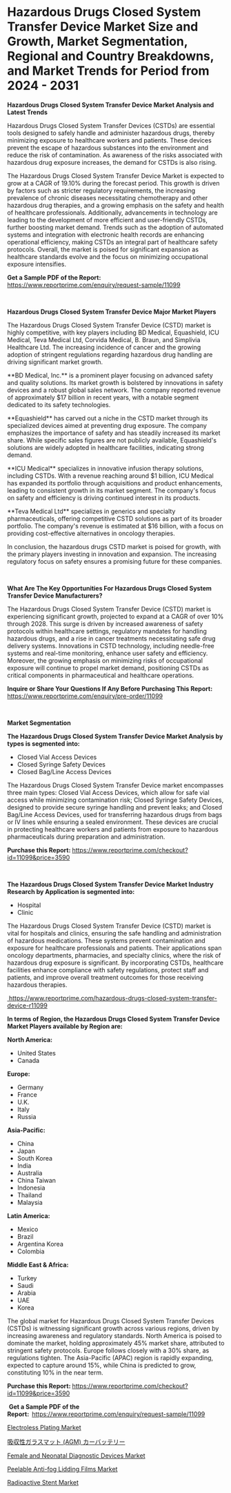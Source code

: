 <p><h1>Hazardous Drugs Closed System Transfer Device Market Size and Growth, Market Segmentation, Regional and Country Breakdowns, and Market Trends for Period from 2024 -  2031</h1></p><p><strong>Hazardous Drugs Closed System Transfer Device Market Analysis and Latest Trends</strong></p>
<p><p>Hazardous Drugs Closed System Transfer Devices (CSTDs) are essential tools designed to safely handle and administer hazardous drugs, thereby minimizing exposure to healthcare workers and patients. These devices prevent the escape of hazardous substances into the environment and reduce the risk of contamination. As awareness of the risks associated with hazardous drug exposure increases, the demand for CSTDs is also rising.</p><p>The Hazardous Drugs Closed System Transfer Device Market is expected to grow at a CAGR of 19.10% during the forecast period. This growth is driven by factors such as stricter regulatory requirements, the increasing prevalence of chronic diseases necessitating chemotherapy and other hazardous drug therapies, and a growing emphasis on the safety and health of healthcare professionals. Additionally, advancements in technology are leading to the development of more efficient and user-friendly CSTDs, further boosting market demand. Trends such as the adoption of automated systems and integration with electronic health records are enhancing operational efficiency, making CSTDs an integral part of healthcare safety protocols. Overall, the market is poised for significant expansion as healthcare standards evolve and the focus on minimizing occupational exposure intensifies.</p></p>
<p><strong>Get a Sample PDF of the Report:&nbsp;</strong> <a href="https://www.reportprime.com/enquiry/request-sample/11099">https://www.reportprime.com/enquiry/request-sample/11099</a></p>
<p>&nbsp;</p>
<p><strong>Hazardous Drugs Closed System Transfer Device Major Market Players</strong></p>
<p><p>The Hazardous Drugs Closed System Transfer Device (CSTD) market is highly competitive, with key players including BD Medical, Equashield, ICU Medical, Teva Medical Ltd, Corvida Medical, B. Braun, and Simplivia Healthcare Ltd. The increasing incidence of cancer and the growing adoption of stringent regulations regarding hazardous drug handling are driving significant market growth.</p><p>**BD Medical, Inc.** is a prominent player focusing on advanced safety and quality solutions. Its market growth is bolstered by innovations in safety devices and a robust global sales network. The company reported revenue of approximately $17 billion in recent years, with a notable segment dedicated to its safety technologies.</p><p>**Equashield** has carved out a niche in the CSTD market through its specialized devices aimed at preventing drug exposure. The company emphasizes the importance of safety and has steadily increased its market share. While specific sales figures are not publicly available, Equashield's solutions are widely adopted in healthcare facilities, indicating strong demand.</p><p>**ICU Medical** specializes in innovative infusion therapy solutions, including CSTDs. With a revenue reaching around $1 billion, ICU Medical has expanded its portfolio through acquisitions and product enhancements, leading to consistent growth in its market segment. The company's focus on safety and efficiency is driving continued interest in its products.</p><p>**Teva Medical Ltd** specializes in generics and specialty pharmaceuticals, offering competitive CSTD solutions as part of its broader portfolio. The company's revenue is estimated at $16 billion, with a focus on providing cost-effective alternatives in oncology therapies.</p><p>In conclusion, the hazardous drugs CSTD market is poised for growth, with the primary players investing in innovation and expansion. The increasing regulatory focus on safety ensures a promising future for these companies.</p></p>
<p>&nbsp;</p>
<p><strong>What Are The Key Opportunities For Hazardous Drugs Closed System Transfer Device Manufacturers?</strong></p>
<p><p>The Hazardous Drugs Closed System Transfer Device (CSTD) market is experiencing significant growth, projected to expand at a CAGR of over 10% through 2028. This surge is driven by increased awareness of safety protocols within healthcare settings, regulatory mandates for handling hazardous drugs, and a rise in cancer treatments necessitating safe drug delivery systems. Innovations in CSTD technology, including needle-free systems and real-time monitoring, enhance user safety and efficiency. Moreover, the growing emphasis on minimizing risks of occupational exposure will continue to propel market demand, positioning CSTDs as critical components in pharmaceutical and healthcare operations.</p></p>
<p><strong>Inquire or Share Your Questions If Any Before Purchasing This Report:</strong> <a href="https://www.reportprime.com/enquiry/pre-order/11099">https://www.reportprime.com/enquiry/pre-order/11099</a></p>
<p>&nbsp;</p>
<p><strong>Market Segmentation</strong></p>
<p><strong>The Hazardous Drugs Closed System Transfer Device Market Analysis by types is segmented into:</strong></p>
<p><ul><li>Closed Vial Access Devices</li><li>Closed Syringe Safety Devices</li><li>Closed Bag/Line Access Devices</li></ul></p>
<p><p>The Hazardous Drugs Closed System Transfer Device market encompasses three main types: Closed Vial Access Devices, which allow for safe vial access while minimizing contamination risk; Closed Syringe Safety Devices, designed to provide secure syringe handling and prevent leaks; and Closed Bag/Line Access Devices, used for transferring hazardous drugs from bags or IV lines while ensuring a sealed environment. These devices are crucial in protecting healthcare workers and patients from exposure to hazardous pharmaceuticals during preparation and administration.</p></p>
<p><strong>Purchase this Report:&nbsp;</strong><a href="https://www.reportprime.com/checkout?id=11099&price=3590">https://www.reportprime.com/checkout?id=11099&price=3590</a></p>
<p>&nbsp;</p>
<p><strong>The Hazardous Drugs Closed System Transfer Device Market Industry Research by Application is segmented into:</strong></p>
<p><ul><li>Hospital</li><li>Clinic</li></ul></p>
<p><p>The Hazardous Drugs Closed System Transfer Device (CSTD) market is vital for hospitals and clinics, ensuring the safe handling and administration of hazardous medications. These systems prevent contamination and exposure for healthcare professionals and patients. Their applications span oncology departments, pharmacies, and specialty clinics, where the risk of hazardous drug exposure is significant. By incorporating CSTDs, healthcare facilities enhance compliance with safety regulations, protect staff and patients, and improve overall treatment outcomes for those receiving hazardous therapies.</p></p>
<p><a href="https://www.reportprime.com/hazardous-drugs-closed-system-transfer-device-r11099">&nbsp;https://www.reportprime.com/hazardous-drugs-closed-system-transfer-device-r11099</a></p>
<p><strong>In terms of Region, the Hazardous Drugs Closed System Transfer Device Market Players available by Region are:</strong></p>
<p>
    <p> <strong> North America: </strong>
        <ul>
            <li>United States</li>
            <li>Canada</li>
        </ul>
        </p> 
    <p> <strong> Europe: </strong>
        <ul>
            <li>Germany</li>
            <li>France</li>
            <li>U.K.</li>
            <li>Italy</li>
            <li>Russia</li>
        </ul>
        </p> 
    <p> <strong> Asia-Pacific: </strong>
        <ul>
            <li>China</li>
            <li>Japan</li>
            <li>South Korea</li>
            <li>India</li>
            <li>Australia</li>
            <li>China Taiwan</li>
            <li>Indonesia</li>
            <li>Thailand</li>
            <li>Malaysia</li>
        </ul>
        </p> 
    <p> <strong> Latin America: </strong>
        <ul>
            <li>Mexico</li>
            <li>Brazil</li>
            <li>Argentina Korea</li>
            <li>Colombia</li>
        </ul>
        </p> 
    <p> <strong> Middle East & Africa: </strong>
        <ul>
            <li>Turkey</li>
            <li>Saudi</li>
            <li>Arabia</li>
            <li>UAE</li>
            <li>Korea</li>
        </ul>
    </p>
    </p>
<p><p>The global market for Hazardous Drugs Closed System Transfer Devices (CSTDs) is witnessing significant growth across various regions, driven by increasing awareness and regulatory standards. North America is poised to dominate the market, holding approximately 45% market share, attributed to stringent safety protocols. Europe follows closely with a 30% share, as regulations tighten. The Asia-Pacific (APAC) region is rapidly expanding, expected to capture around 15%, while China is predicted to grow, constituting 10% in the near term.</p></p>
<p><strong>Purchase this Report: </strong><a href="https://www.reportprime.com/checkout?id=11099&price=3590">https://www.reportprime.com/checkout?id=11099&price=3590</a></p>
<p>&nbsp;<strong>Get a Sample PDF of the Report:&nbsp;&nbsp;</strong><a href="https://www.reportprime.com/enquiry/request-sample/11099">https://www.reportprime.com/enquiry/request-sample/11099</a></p>
<p><strong></strong></p>
<p><p><a href="https://www.linkedin.com/pulse/electroless-plating-market-size-share-growth-analysis-type-application-4imje?trackingId=cZOasI%2FwQkm4WGaqCak%2Btw%3D%3D">Electroless Plating Market</a></p><p><a href="https://medium.com/@lenorakris2023/absorbent-glass-mat-agm-car-batteries-ec35401a5550?postPublishedType=initial">吸収性ガラスマット (AGM) カーバッテリー</a></p><p><a href="https://issuu.com/reportprime-2/docs/female-and-neonatal-diagnostic-devi_009c7f99c5a883">Female and Neonatal Diagnostic Devices Market</a></p><p><a href="https://medium.com/@jennettebus9u8/the-peelable-anti-fog-lidding-films-market-prioritizes-cost-control-and-efficiency-enhancement-38650bf433ad">Peelable Anti-fog Lidding Films Market</a></p><p><a href="https://issuu.com/reportprime-2/docs/radioactive-stent-market-size-2030._c13681c1d68e1f">Radioactive Stent Market</a></p></p>